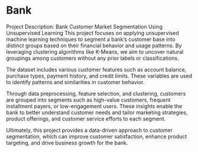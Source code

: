 # Bank
 Project Description: Bank Customer Market Segmentation Using Unsupervised Learning
This project focuses on applying unsupervised machine learning techniques to segment a bank’s customer base into distinct groups based on their financial behavior and usage patterns. By leveraging clustering algorithms like K-Means, we aim to uncover natural groupings among customers without any prior labels or classifications.

The dataset includes various customer features such as account balance, purchase types, payment history, and credit limits. These variables are used to identify patterns and similarities in customer behavior.

Through data preprocessing, feature selection, and clustering, customers are grouped into segments such as high-value customers, frequent installment payers, or low-engagement users. These insights enable the bank to better understand customer needs and tailor marketing strategies, product offerings, and customer service efforts to each segment.

Ultimately, this project provides a data-driven approach to customer segmentation, which can improve customer satisfaction, enhance product targeting, and drive business growth for the bank.
